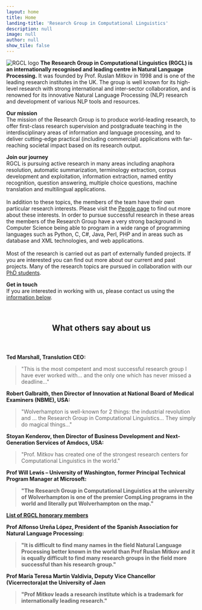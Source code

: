 ```yaml
---
layout: home
title: Home
landing-title: 'Research Group in Computational Linguistics'
description: null
image: null
author: null
show_tile: false
---
```


<p><span class="image right"><img src="{% link assets/images/uwolv-rgcl-logo.png %}" alt="RGCL logo" /></span>
<b>The Research Group in Computational Linguistics (RGCL) is an internationally recognised and leading centre in Natural Language Processing.</b> It was founded by Prof. Ruslan Mitkov in 1998 and is one of the leading research institutes in the UK. The group is well known for its high-level research with strong international and inter-sector collaboration, and is renowned for its innovative Natural Language Processing (NLP) research and development of various NLP tools and resources.
</p>

<p>
<b>Our mission</b>
<br />
The mission of the Research Group is to produce world-leading research, to offer first-class research supervision and postgraduate teaching in the interdisciplinary areas of information and language processing, and to deliver cutting-edge practical (including commercial) applications with far-reaching societal impact based on its research output.
</p>

<p>
<b>Join our journey</b>
<br />
RGCL is pursuing active research in many areas including anaphora resolution, automatic summarization, terminology extraction, corpus development and exploitation, information extraction, named entity recognition, question answering, multiple choice questions, machine translation and multilingual applications. 
<br />
<br />
In addition to these topics, the members of the team have their own particular research interests. Please visit the <a href="https://www.wlv.ac.uk/research/institutes-and-centres/riilp---research-institute-of-information-and-language-processing/research-group-in-computational-linguistics/staff-at-rgcl/" target="_blank"> People page</a> to find out more about these interests. In order to pursue successful research in these areas the members of the Research Group have a very strong background in Computer Science being able to program in a wide range of programming languages such as Python, C, C#, Java, Perl, PHP and in areas such as database and XML technologies, and web applications.
<br />
<br />
Most of the research is carried out as part of externally funded projects. If you are interested you can find out more about our current and past projects. Many of the research topics are pursued in collaboration with our <a href="https://www.wlv.ac.uk/research/institutes-and-centres/riilp---research-institute-of-information-and-language-processing/research-group-in-computational-linguistics/phd-students/" target="_blank">PhD students</a>.
</p>

<p>
<b>Get in touch</b>
<br />
If you are interested in working with us, please contact us using the <a href="#contact" class="scrolly">information below</a>.
</p>

<br />

<header class="major">
<h2>What others say about us</h2>
</header>

<b>Ted Marshall, Translution CEO:</b>
  > "This is the most competent and most successful research group I have ever worked with… and the only one which has never missed a deadline…"

<b>Robert Galbraith, then Director of Innovation at National Board of Medical Examiners (NBME), USA:</b>
  > "Wolverhampton is well-known for 2 things: the industrial revolution and … the Research Group in Computational Linguistics… They simply do magical things…"

<b>Stoyan Kenderov, then Director of Business Development and Next-Generation Services of Amdocs, USA:</b>
  > "Prof. Mitkov has created one of the strongest research centers for Computational Linguistics in the world."

<b>Prof Will Lewis – University of Washington, former Principal Technical Program Manager at Microsoft:
  > "The Research Group in Computational Linguistics at the university of Wolverhampton is one of the premier CompLing programs in the world and literally put Wolverhampton on the map."

<a href="{{ site.url | relative_url }}/honorary-members" class="button special fit small">List of RGCL honorary members</a>

<b>Prof Alfonso Ureña López, President of the Spanish Association for Natural Language Processing:</b>
  > "It is difficult to find many names in the field Natural Language Processing better known in the world than Prof Ruslan Mitkov and it is equally difficult to find many research groups in the field more successful than his research group."

<b>Prof María Teresa Martín Valdivia, Deputy Vice Chancellor (Vicerrectora)at the University of Jaen</b>
  > "Prof Mitkov leads a research institute which is a trademark for internationally leading research."

